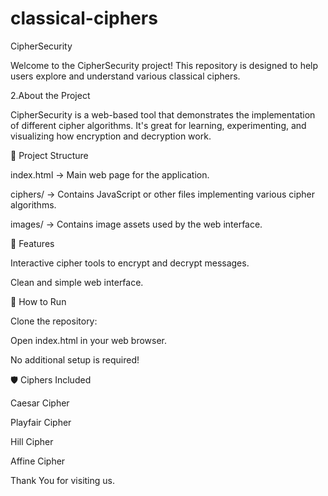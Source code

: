 # classical-ciphers
CipherSecurity

Welcome to the CipherSecurity project! This repository is designed to help users explore and understand various classical ciphers.

 2.About the Project

CipherSecurity is a web-based tool that demonstrates the implementation of different cipher algorithms. It's great for learning, experimenting, and visualizing how encryption and decryption work.

📁 Project Structure

index.html → Main web page for the application.

ciphers/ → Contains JavaScript or other files implementing various cipher algorithms.

images/ → Contains image assets used by the web interface.

🚀 Features

Interactive cipher tools to encrypt and decrypt messages.

Clean and simple web interface.

🔧 How to Run

Clone the repository:

Open index.html in your web browser.

No additional setup is required!

🛡️ Ciphers Included

Caesar Cipher

Playfair Cipher

Hill Cipher

Affine Cipher

Thank You for visiting us.

